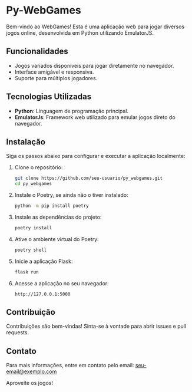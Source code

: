 # Py-WebGames

Bem-vindo ao WebGames! Esta é uma aplicação web para jogar diversos jogos online, desenvolvida em Python utilizando EmulatorJS.

## Funcionalidades

- Jogos variados disponíveis para jogar diretamente no navegador.
- Interface amigável e responsiva.
- Suporte para múltiplos jogadores.

## Tecnologias Utilizadas

- **Python**: Linguagem de programação principal.
- **EmulatorJs**: Framework web utilizado para emular jogos direto do navegador.

## Instalação

Siga os passos abaixo para configurar e executar a aplicação localmente:

1. Clone o repositório:
    ```bash
    git clone https://github.com/seu-usuario/py_webgames.git
    cd py_webgames
    ```

2. Instale o Poetry, se ainda não o tiver instalado:
    ```bash
    python -m pip install poetry
    ```

3. Instale as dependências do projeto:
    ```bash
    poetry install
    ```

4. Ative o ambiente virtual do Poetry:
    ```bash
    poetry shell
    ```

5. Inicie a aplicação Flask:
    ```bash
    flask run
    ```

6. Acesse a aplicação no seu navegador:
    ```
    http://127.0.0.1:5000
    ```

## Contribuição

Contribuições são bem-vindas! Sinta-se à vontade para abrir issues e pull requests.

## Contato

Para mais informações, entre em contato pelo email: seu-email@exemplo.com

Aproveite os jogos!